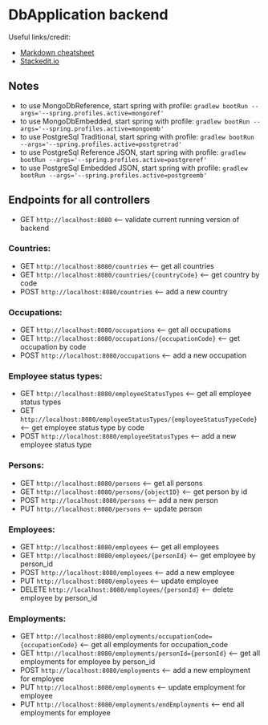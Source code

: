 # DbApplication backend
Useful links/credit:
- [Markdown cheatsheet](https://www.markdownguide.org/cheat-sheet/)
- [Stackedit.io](https://stackedit.io/app#)

## Notes

- to use MongoDbReference, start spring with profile: `gradlew bootRun --args='--spring.profiles.active=mongoref'`
- to use MongoDbEmbedded, start spring with profile: `gradlew bootRun --args='--spring.profiles.active=mongoemb'`
- to use PostgreSql Traditional, start spring with profile: `gradlew bootRun --args='--spring.profiles.active=postgretrad'`
- to use PostgreSql Reference JSON, start spring with profile: `gradlew bootRun --args='--spring.profiles.active=postgreref'`
- to use PostgreSql Embedded JSON, start spring with profile: `gradlew bootRun --args='--spring.profiles.active=postgreemb'`

## Endpoints for all controllers
- GET `http://localhost:8080` <-- validate current running version of backend

### Countries:
- GET `http://localhost:8080/countries` <-- get all countries
- GET `http://localhost:8080/countries/{countryCode}` <-- get country by code
- POST `http://localhost:8080/countries` <-- add a new country

### Occupations:
- GET `http://localhost:8080/occupations` <-- get all occupations
- GET `http://localhost:8080/occupations/{occupationCode}` <-- get occupation by code
- POST `http://localhost:8080/occupations` <-- add a new occupation

### Employee status types:
- GET `http://localhost:8080/employeeStatusTypes` <-- get all employee status types
- GET `http://localhost:8080/employeeStatusTypes/{employeeStatusTypeCode}` <-- get employee status type by code
- POST `http://localhost:8080/employeeStatusTypes` <-- add a new employee status type

### Persons:
- GET `http://localhost:8080/persons` <-- get all persons
- GET `http://localhost:8080/persons/{objectID}` <-- get person by id
- POST `http://localhost:8080/persons` <-- add a new person
- PUT `http://localhost:8080/persons` <-- update person

### Employees:
- GET `http://localhost:8080/employees` <-- get all employees
- GET `http://localhost:8080/employees/{personId}` <-- get employee by person_id
- POST `http://localhost:8080/employees` <-- add a new employee
- PUT `http://localhost:8080/employees` <-- update employee
- DELETE `http://localhost:8080/employees/{personId}` <-- delete employee by person_id

### Employments:
- GET `http://localhost:8080/employments/occupationCode={occupationCode}` <-- get all employments for occupation_code
- GET `http://localhost:8080/employments/personId={personId}` <-- get all employments for employee by person_id
- POST `http://localhost:8080/employments` <-- add a new employment for employee
- PUT `http://localhost:8080/employments` <-- update employment for employee
- PUT `http://localhost:8080/employments/endEmployments` <-- end all employments for employee


